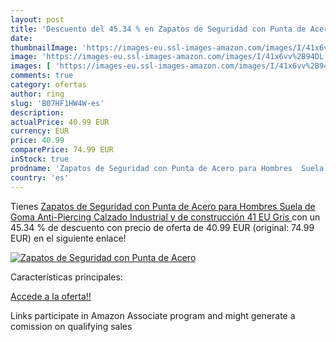 ```yaml
---
layout: post
title: 'Descuento del 45.34 % en Zapatos de Seguridad con Punta de Acero '
date: 
thumbnailImage: 'https://images-eu.ssl-images-amazon.com/images/I/41x6vv%2B94DL._SL200_.jpg'
image: 'https://images-eu.ssl-images-amazon.com/images/I/41x6vv%2B94DL._SL200_.jpg'
images: [ 'https://images-eu.ssl-images-amazon.com/images/I/41x6vv%2B94DL._SL200_.jpg' ]
comments: true
category: ofertas
author: ring
slug: 'B07HF1HW4W-es'
description:
actualPrice: 40.99 EUR
currency: EUR
price: 40.99
comparePrice: 74.99 EUR
inStock: true
prodname: 'Zapatos de Seguridad con Punta de Acero para Hombres  Suela de Goma Anti-Piercing Calzado Industrial y de construcción  41 EU  Gris '
country: 'es'
---
```


Tienes [Zapatos de Seguridad con Punta de Acero para Hombres  Suela de Goma Anti-Piercing Calzado Industrial y de construcción  41 EU  Gris ](https://www.amazon.es/dp/B07HF1HW4W/?tag=tolees-21) con un 45.34 % de descuento con precio de oferta de 40.99 EUR (original: 74.99 EUR) en el siguiente enlace!

[![Zapatos de Seguridad con Punta de Acero ](https://images-eu.ssl-images-amazon.com/images/I/41x6vv%2B94DL._SL200_.jpg)](https://www.amazon.es/dp/B07HF1HW4W/?tag=tolees-21)

Características principales:


[Accede a la oferta!!](https://www.amazon.es/dp/B07HF1HW4W/?tag=tolees-21)

Links participate in Amazon Associate program and might generate a comission on qualifying sales


